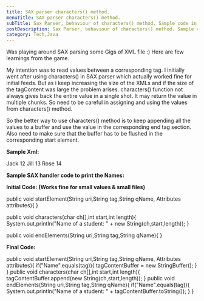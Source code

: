 ```yaml
---
title: SAX parser characters() method.
menuTitle: SAX parser characters() method.
subTitle: Sax Parser, behaviour of characters() method. Sample code in Java.
postDescription: Sax Parser, behaviour of characters() method. Sample code in Java.
category: Tech,Java
---
```

Was playing around SAX parsing some Gigs of XML file :) Here are few learnings from the game.

My intention was to read values between a corresponding tag. I initially went after using characters() in SAX parser which actually worked fine for initial feeds. But as i keep increasing the size of the XMLs and if the size of the tagContent was large the problem arises. characters() function not always gives back the entire value in a single shot. It may return the value in multiple chunks. So need to be careful in assigning and using the values from characters() method.

So the better way to use characters() method is to keep appending all the values to a buffer and use the value in the corresponding end tag section. Also need to make sure that the buffer has to be flushed in the corresponding start element.

**Sample Xml:**

<Sample>
    <StudentCollection>
        <Student>
            <Name>Jack</Name>
            <Age>12</Age>
        </Student>
        <Student>
            <Name>Jill</Name>
            <Age>13</Age>
        </Student>
        <Student>
            <Name>Rose</Name>
            <Age>14</Age>
        </Student>
    </StudentCollection>
</Sample>

**Sample SAX handler code to print the Names:**

**Initial Code: (Works fine for small values & small files)**

public void startElement(String uri,String tag,String qName,
                             Attributes attributes){ }

public void characters(char ch\[\],int start,int length){      
           System.out.println("Name of a student: " + new String(ch,start,length));
} 

public void endElements(String uri,String tag,String qName){ }

**Final Code:**

public void startElement(String uri,String tag,String qName,
                             Attributes attributes){
        if("Name".equals(tag)){
            tagContentBuffer = new StringBuffer();
        }
    }
public void characters(char ch\[\],int start,int length){
        tagContentBuffer.append(new String(ch,start,length));
    }
public void endElements(String uri,String tag,String qName){
        if("Name".equals(tag)){
            System.out.println("Name of a student: " +
                    tagContentBuffer.toString());
        }
    }